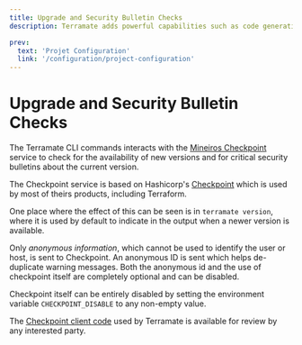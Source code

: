 ```yaml
---
title: Upgrade and Security Bulletin Checks
description: Terramate adds powerful capabilities such as code generation, stacks, orchestration, change detection, data sharing and more to Terraform.

prev:
  text: 'Projet Configuration'
  link: '/configuration/project-configuration'
---
```


# Upgrade and Security Bulletin Checks

The Terramate CLI commands interacts with the [Mineiros Checkpoint](https://checkpoint-api.mineiros.io/)
service to check for the availability of new versions and for critical security
bulletins about the current version.

The Checkpoint service is based on Hashicorp's [Checkpoint](https://checkpoint.hashicorp.com/)
which is used by most of theirs products, including Terraform.

One place where the effect of this can be seen is in `terramate version`, where it
is used by default to indicate in the output when a newer version is available.

Only _anonymous information_, which cannot be used to identify the user or host, is
sent to Checkpoint. An anonymous ID is sent which helps de-duplicate warning
messages. Both the anonymous id and the use of checkpoint itself are completely
optional and can be disabled.

Checkpoint itself can be entirely disabled by setting the environment variable
`CHECKPOINT_DISABLE` to any non-empty value.

The [Checkpoint client code](https://github.com/terramate-io/go-checkpoint) used
by Terramate is available for review by any interested party.
